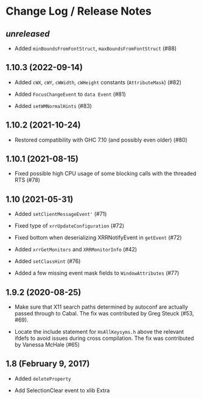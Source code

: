# Change Log / Release Notes

## _unreleased_

  * Added `minBoundsFromFontStruct`, `maxBoundsFromFontStruct` (#88)

## 1.10.3 (2022-09-14)

  * Added `cWX`, `cWY`, `cWWidth`, `cWHeight` constants (`AttributeMask`) (#82)

  * Added `FocusChangeEvent` to `data Event` (#81)

  * Added `setWMNormalHints` (#83)

## 1.10.2 (2021-10-24)

  * Restored compatibility with GHC 7.10 (and possibly even older) (#80)

## 1.10.1 (2021-08-15)

  * Fixed possible high CPU usage of some blocking calls with the threaded RTS (#78)

## 1.10 (2021-05-31)

  * Added `setClientMessageEvent'` (#71)

  * Fixed type of `xrrUpdateConfiguration` (#72)

  * Fixed bottom when deserializing XRRNotifyEvent in `getEvent` (#72)

  * Added `xrrGetMonitors` and `XRRMonitorInfo` (#42)

  * Added `setClassHint` (#76)

  * Added a few missing event mask fields to `WindowAttributes` (#77)

## 1.9.2 (2020-08-25)

  * Make sure that X11 search paths determined by autoconf are actually passed
    through to Cabal. The fix was contributed by Greg Steuck (#53, #69).

  * Locate the include statement for `HsAllKeysyms.h` above the relevant ifdefs
    to avoid issues during cross compilation. The fix was contributed by
    Vanessa McHale (#65)

## 1.8 (February 9, 2017)

  * Added `deleteProperty`

  * Add SelectionClear event to xlib Extra
